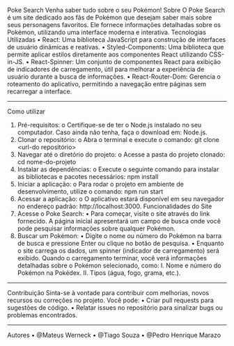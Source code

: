 Poke Search
  Venha saber tudo sobre o seu Pokémon!
Sobre
  O Poke Search é um site dedicado aos fãs de Pokémon que desejam saber mais sobre seus personagens favoritos. Ele fornece informações detalhadas sobre os Pokémon, utilizando uma interface moderna e interativa.
Tecnologias Utilizadas
  •	React: Uma biblioteca JavaScript para construção de interfaces de usuário dinâmicas e reativas.
  •	Styled-Components: Uma biblioteca que permite aplicar estilos diretamente aos componentes React utilizando CSS-in-JS.
  •	React-Spinner: Um conjunto de componentes React para exibição de indicadores de carregamento, útil para melhorar a experiência de usuário durante a busca   de informações.
  •	React-Router-Dom: Gerencia o roteamento do aplicativo, permitindo a navegação entre páginas sem recarregar a interface.
________________________________________
Como utilizar
1.	Pré-requisitos:
o	Certifique-se de ter o Node.js instalado no seu computador. Caso ainda não tenha, faça o download em: Node.js.
2.	Clonar o repositório:
o	Abra o terminal e execute o comando: git clone <url-do repositório>
3.	Navegar até o diretório do projeto:
o	Acesse a pasta do projeto clonado: cd nome-do-projeto
4.	Instalar as dependências:
o	Execute o seguinte comando para instalar as bibliotecas e pacotes necessários: npm install
5.	Iniciar a aplicação:
o	Para rodar o projeto em ambiente de desenvolvimento, utilize o comando: npm run start
6.	Acessar a aplicação:
o	O aplicativo estará disponível em seu navegador no endereço padrão: http://localhost:3000.
Funcionalidades do Site
1.	Acesse o Poke Search:
•	Para começar, visite o site através do link fornecido. A página inicial apresentará um campo de busca onde você pode pesquisar informações sobre qualquer Pokémon.
2.	Buscar um Pokémon:
•	Digite o nome ou número do Pokémon na barra de busca e pressione Enter ou clique no botão de pesquisa.
•	Enquanto o site carrega os dados, um spinner (indicador de carregamento) será exibido. Quando o carregamento terminar, você verá informações detalhadas sobre o Pokémon selecionado, como:
I.	Nome e número do Pokémon na Pokédex.
II.	Tipos (água, fogo, grama, etc.).
________________________________________
Contribuição
Sinta-se à vontade para contribuir com melhorias, novos recursos ou correções no projeto. Você pode:
•	Criar pull requests para sugestões de código.
•	Relatar issues no repositório para sinalizar bugs ou problemas encontrados.
________________________________________
Autores
•	@Mateus Werneck
•	@Tiago Souza
•	@Pedro Henrique Marazo
